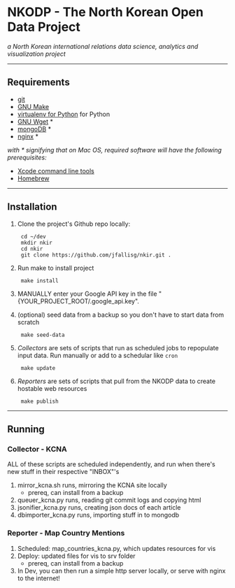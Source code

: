 # NKODP - The North Korean Open Data Project

*a North Korean international relations data science, analytics and visualization project*

***

## Requirements

- [git](http://git-scm.com/)
- [GNU Make](http://www.gnu.org/software/make/)
- [virtualenv for Python](http://virtualenv.readthedocs.org/en/latest/) for Python
- [GNU Wget](https://www.gnu.org/software/wget/) \*
- [mongoDB](http://www.mongodb.org/) \*
- [nginx](http://nginx.org/) \*

*with \* signifying that on Mac OS, required software will have the following prerequisites:*

- [Xcode command line tools](http://railsapps.github.io/xcode-command-line-tools.html)
- [Homebrew](http://brew.sh/)

***

## Installation

1. Clone the project's Github repo locally:

		cd ~/dev
		mkdir nkir
		cd nkir
		git clone https://github.com/jfallisg/nkir.git .

2. Run make to install project

		make install

3. MANUALLY enter your Google API key in the file "{YOUR_PROJECT_ROOT/.google_api.key".

4. (optional) seed data from a backup so you don't have to start data from scratch

		make seed-data

5. *Collectors* are sets of scripts that run as scheduled jobs to repopulate input data. Run manually or add to a schedular like `cron`

		make update

6. *Reporters* are sets of scripts that pull from the NKODP data to create hostable web resources

		make publish

***

## Running

### Collector - KCNA

ALL of these scripts are scheduled independently, and run when there's new stuff in their respective "INBOX"'s
1. mirror_kcna.sh runs, mirroring the KCNA site locally
	- prereq, can install from a backup
2. queuer_kcna.py runs, reading git commit logs and copying html
3. jsonifier_kcna.py runs, creating json docs of each article
4. dbimporter_kcna.py runs, importing stuff in to mongodb

### Reporter - Map Country Mentions

1. Scheduled: map_countries_kcna.py, which updates resources for vis
2. Deploy: updated files for vis to srv folder
	- prereq, can install from a backup
3. In Dev, you can then run a simple http server locally, or serve with nginx to the internet!
